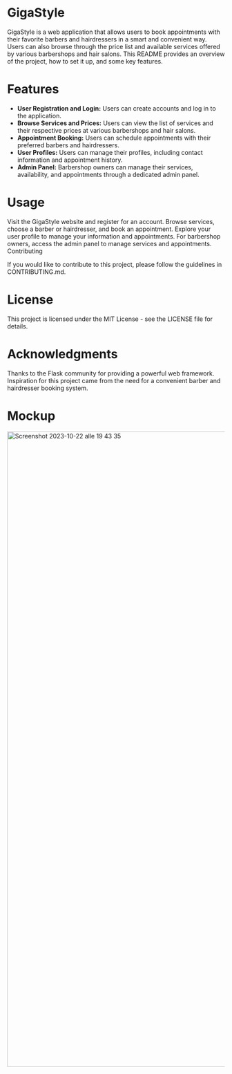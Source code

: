 # GigaStyle

GigaStyle is a web application that allows users to book appointments with their favorite barbers and hairdressers in a smart and convenient way. Users can also browse through the price list and available services offered by various barbershops and hair salons. This README provides an overview of the project, how to set it up, and some key features.

# Features

- **User Registration and Login:** Users can create accounts and log in to the application.
- **Browse Services and Prices:** Users can view the list of services and their respective prices at various barbershops and hair salons.
- **Appointment Booking:** Users can schedule appointments with their preferred barbers and hairdressers.
- **User Profiles:** Users can manage their profiles, including contact information and appointment history.
- **Admin Panel:** Barbershop owners can manage their services, availability, and appointments through a dedicated admin panel.

# Usage

Visit the GigaStyle website and register for an account.
Browse services, choose a barber or hairdresser, and book an appointment.
Explore your user profile to manage your information and appointments.
For barbershop owners, access the admin panel to manage services and appointments.
Contributing

If you would like to contribute to this project, please follow the guidelines in CONTRIBUTING.md.

# License

This project is licensed under the MIT License - see the LICENSE file for details.

# Acknowledgments

Thanks to the Flask community for providing a powerful web framework.
Inspiration for this project came from the need for a convenient barber and hairdresser booking system.


# Mockup
<img width="1470" alt="Screenshot 2023-10-22 alle 19 43 35" src="https://github.com/carminecoppola/GigaBarber/assets/74236426/d6a3ad2c-53fa-433c-b5a5-a09a6a1e9014">